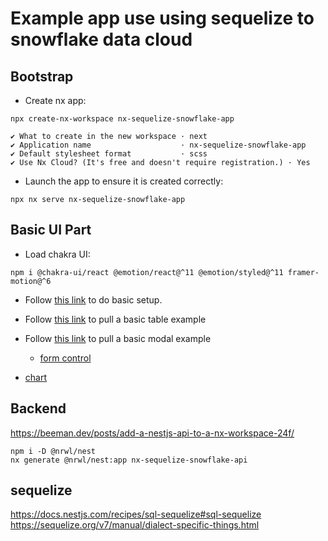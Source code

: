 # Example app use using sequelize to snowflake data cloud

## Bootstrap
- Create nx app:
```
npx create-nx-workspace nx-sequelize-snowflake-app

✔ What to create in the new workspace · next
✔ Application name                    · nx-sequelize-snowflake-app
✔ Default stylesheet format           · scss
✔ Use Nx Cloud? (It's free and doesn't require registration.) · Yes
```

- Launch the app to ensure it is created correctly:
```
npx nx serve nx-sequelize-snowflake-app
```

## Basic UI Part
- Load chakra UI:
```
npm i @chakra-ui/react @emotion/react@^11 @emotion/styled@^11 framer-motion@^6
```

- Follow [this link](https://chakra-ui.com/guides/getting-started/nextjs-guide) to do basic setup.

- Follow [this link](https://chakra-ui.com/guides/integrations/with-react-table) to pull a basic table example

- Follow [this link](https://chakra-ui.com/docs/components/overlay/modal) to pull a basic modal example
  - [form control](https://chakra-ui.com/docs/components/form/form-control)

- [chart](https://codesandbox.io/s/jzjzr57jw?file=/demo.jsx)

## Backend
https://beeman.dev/posts/add-a-nestjs-api-to-a-nx-workspace-24f/

```
npm i -D @nrwl/nest
nx generate @nrwl/nest:app nx-sequelize-snowflake-api
```

## sequelize
https://docs.nestjs.com/recipes/sql-sequelize#sql-sequelize
https://sequelize.org/v7/manual/dialect-specific-things.html
